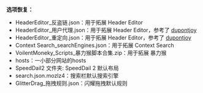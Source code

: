 **选项恢复：**



* HeaderEditor_反盗链.json：用于拓展 Header Editor
* HeaderEditor_用户代理.json：用于拓展 Header Editor，参考了 <a href="https://github.com/dupontjoy/customization/tree/master/Rules/HeaderEditor" rel="noopener" target="_blank">dupontjoy</a>
* HeaderEditor_重定向.json：用于拓展 Header Editor，参考了 <a href="https://github.com/dupontjoy/customization/tree/master/Rules/HeaderEditor" rel="noopener" target="_blank">dupontjoy</a>
* Context Search_searchEngines.json：用于拓展 Context Search
* VoilentMoneky_Scripts_暴力猴脚本合集.zip：用于拓展 暴力猴
* hosts：一小部分网站的hosts
* SpeedDail2 文件夹: SpeedDail 2 默认布局
* search.json.mozlz4：搜索栏默认搜索引擎
* GlitterDrag_拖拽规则.json：闪耀拖拽默认规则
